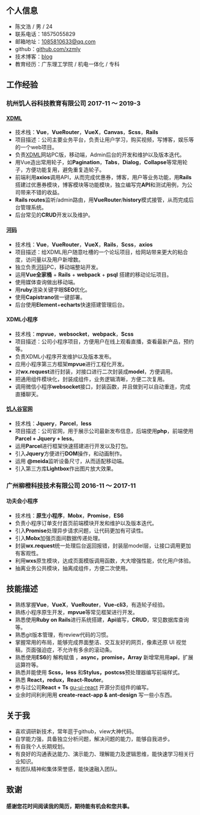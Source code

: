 ## 个人信息
- 陈文浩 / 男 / 24
- 联系电话：18575055829
- 邮箱地址：1085810633@qq.com
- github：[github.com/xzmly](https://github.com/xzmly)
- 技术博客：[blog](https://www.jianshu.com/u/40557ee17082)
- 教育经历：广东理工学院 / 机电一体化 / 专科

## 工作经验
### 杭州饥人谷科技教育有限公司 2017-11 ～ 2019-3
#### [XDML](https://xiedaimala.com)
- 技术栈：**Vue**，**VueRouter**，**VueX**，**Canvas**，**Scss**，**Rails**
- 项目描述：公司主要业务平台，负责让用户学习，购买视频，写博客，娱乐等的一个web项目。
- 负责[XDML](https://xiedaimala.com)网站PC版，移动端，Admin后台的开发和维护以及版本迭代。
- 用Vue造出常用轮子，如**Pagination**，**Tabs**，**Dialog**，**Collapse**等常用轮子，方便功能复用，避免重复造轮子。
- 前端利用**axios**调用API，从而完成优惠券，博客，用户等业务功能，用**Rails**搭建过优惠券模块，博客模块等功能模块，独立编写完**API**和测试用例，为公司带来不错的收益。
- **Rails routes**监听/admin路由，用**VueRouter**/**history**模式接管，从而完成后台管理系统。
- 后台常见的**CRUD**开发以及维护。

#### [河码](https://xiedaimala.com/bbs)
- 技术栈：**Vue**，**VueRouter**，**VueX**，**Rails**，**Scss**，**axios**
- 项目描述：给XDML用户随意吐槽的一个论坛项目，给网站带来更大的粘合度，访问量以及用户新增数。
- 独立负责[河码](https://xiedaimala.com/bbs)PC，移动端整站开发。
- 运用**Vue全家桶** + **Rails** + **webpack** + **psql** 搭建的移动论坛项目。
- 使用媒体查询做出移动端。
- 用**ruby**渲染关键字眼**SEO**优化。
- 使用**Capistrano**做一键部署。
- 后台使用**Element**+**echarts**快速搭建管理后台。

#### XDML小程序
- 技术栈：**mpvue**，**websocket**，**webpack**，**Scss**
- 项目描述：公司小程序项目，方便用户在线上观看直播，查看最新产品，预约等。
- 负责XDML小程序开发维护以及版本发布。
- 应用小程序第三方框架**mpvue**进行工程化开发。
- 对**wx.request**进行封装，对接口进行二次封装成**model**，方便调用。
- 把通用组件模块化，封装成组件，业务逻辑清晰，方便二次复用。
- 调用微信小程序**websocket**接口，封装函数，并且做到可以自动重连，完成直播聊天。

#### [饥人谷官网](https://jirengu.com/)
- 技术栈：**Jquery**，**Parcel**，**less**
- 项目描述：公司官网，用于展示公司最新发布信息，后端使用**php**，前端使用**Parcel + Jquery + less**。
- 运用**Parcel**进行框架快速搭建进行开发以及打包。
- 引入**Jquery**方便进行**DOM**操作，和动画制作。
- 运用 **@meida**监听设备尺寸，从而适配移动端。
- 引入第三方库**Lightbox**作出图片放大效果。

### 广州柳橙科技技术有限公司  2016-11 ～ 2017-11
#### 功夫会小程序
- 技术栈：**原生小程序**，**Mobx**，**Promise**，**ES6**
- 负责小程序订单支付首页前端模块开发和维护以及版本迭代。
- 引入**Promise**处理异步请求问题，让代码更加有可读性。
- 引入**Mobx**加强页面间数据传递处理。
- 封装**wx.request**统一处理后台返回报错，封装层model层，让接口调用更加有客观性。
- 利用**wxs**原生模块，达成页面模版调用函数，大大增强性能，优化用户体验。
- 抽离业务公共模块，抽离成组件，方便二次使用。

## 技能描述
- 熟练掌握**Vue**，**VueX**，**VueRouter**，**Vue-cli3**，有造轮子经验。
- 熟练小程序原生开发，**mpvue**等常见框架进行开发。
- 熟悉使用**Ruby on Rails**进行系统搭建，**Api**编写，**CRUD**，常见数据库查询等。
- 熟悉git版本管理，有review代码的习惯。
- 掌握常⽤的布局，能够完成界⾯整洁、交互友好的⽹页，像素还原 UI 视觉稿，⻚面强迫症，不允许有多余的滚动条。
- 熟悉使⽤**ES6**的 解构赋值 ，**async，promise，Array** 新增常⽤用**api**，扩展运算符等。
- 熟悉并能使用 **Scss，less** 和**Stylus，postcss**预处理器编写前端样式。
- 熟悉 **React，redux，React-Router**。
- 参与过公司**React + Ts** [gu-ui-react](https://github.com/jrg-team/guui-react) 开源分页组件的编写。
- 业余时间利利⽤用 **create-react-app & ant-design** 写⼀些小东⻄。

## 关于我
- 喜欢调研新技术，常年逛于github，view大神代码。
- 自学能力强，具备独立分析问题，解决问题的能力，能够自我进步。
- 有自我个人长期规划。
- 有良好的沟通表达能力、演示能力、理解能力及逻辑思维，能快速学习相关行业知识。
- 有团队精神和集体荣誉感，能快速融入团队。

## 致谢
#### 感谢您花时间阅读我的简历，期待能有机会和您共事。
